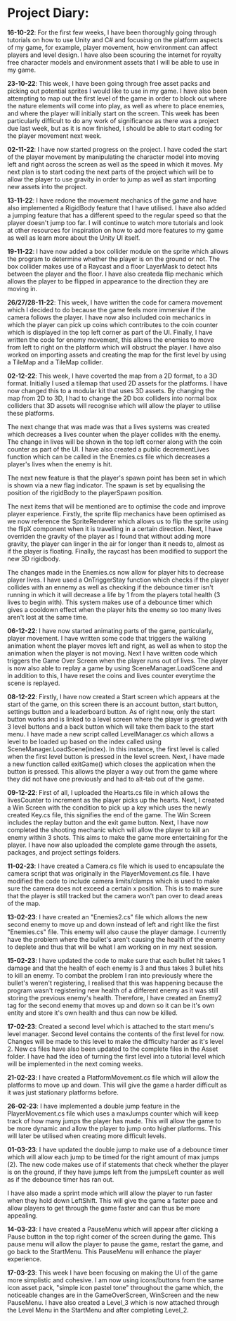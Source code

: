 # Project Diary:

**16-10-22**: For the first few weeks, I have been thoroughly going through tutorials on how to use Unity and C# and focusing on the platform aspects of my game, for example, player movement, how environment can affect players and level design. I have also been scouring the internet for royalty free character models and environment assets that I will be able to use in my game.

**23-10-22**: This week, I have been going through free asset packs and picking out potential sprites I would like to use in my game. I have also been attempting to map out the first level of the game in order to block out where the nature elements will come into play, as well as where to place enemies, and where the player will initially start on the screen. This week has been particularly difficult to do any work of significance as there was a project due last week, but as it is now finished, I should be able to start coding for the player movement next week. 

**02-11-22**: I have now started progress on the project. I have coded the start of the player movement by manipulating the character model into moving left and right across the screen as well as the speed in which it moves. My next plan is to start coding the next parts of the project which will be to allow the player to use gravity in order to jump as well as start importing new assets into the project. 

**13-11-22**: I have redone the movement mechanics of the game and have also implemented a RigidBody feature that I have utilised. I have also added a jumping feature that has a different speed to the regular speed so that the player doesn't jump too far. I will continue to watch more tutorials and look at other resources for inspiration on how to add more features to my game as well as learn more about the Unity UI itself. 

**19-11-22**: I have now added a box collider module on the sprite which allows the program to determine whether the player is on the ground or not. The box collider makes use of a Raycast and a floor LayerMask to detect hits between the player and the floor. I have also createda flip mechanic which allows the player to be flipped in appearance to the direction they are moving in. 

**26/27/28-11-22**: This week, I have written the code for camera movement which I decided to do because the game feels more immersive if the camera follows the player. I have now also included coin mechanics in which the player can pick up coins which contributes to the coin counter which is displayed in the top left corner as part of the UI. Finally, I have written the code for enemy movement, this allows the enemies to move from left to right on the platform which will obstruct the player. I have also worked on importing assets and creating the map for the first level by using a TileMap and a TileMap collider. 

**02-12-22**: This week, I have coverted the map from a 2D format, to a 3D format. Initially I used a tilemap that used 2D assets for the platforms. I have now changed this to a modular kit that uses 3D assets. By changing the map from 2D to 3D, I had to change the 2D box colliders into normal box colliders that 3D assets will recognise which will allow the player to utilise these platforms. 

The next change that was made was that a lives systems was created which decreases a lives counter when the player collides with the enemy. The change in lives will be shown in the top left corner along with the coin counter as part of the UI. I have also created a public decrementLives function which can be called in the Enemies.cs file which decreases a player's lives when the enemy is hit. 

The next new feature is that the player's spawn point has been set in which is shown via a new flag indicator. The spawn is set by equalising the position of the rigidBody to the playerSpawn position. 

The next items that will be mentioned are to optimise the code and improve player experience. Firstly, the sprite flip mechanics have been optimised as we now reference the SpriteRenderer which allows us to flip the sprite using the flipX component when it is travelling in a certain direction. Next, I have overriden the gravity of the player as I found that without adding more gravity, the player can linger in the air for longer than it needs to, almost as if the player is floating. Finally, the raycast has been modified to support the new 3D rigidbody. 

The changes made in the Enemies.cs now allow for player hits to decrease player lives. I have used a OnTriggerStay function which checks if the player collides with an ennemy as well as checking if the debounce timer isn't running in which it will decrease a life by 1 from the players total health (3 lives to begin with). This system makes use of a debounce timer which gives a cooldown effect when the player hits the enemy so too many lives aren't lost at the same time. 

**06-12-22**: I have now started animating parts of the game, particularly, player movement. I have written some code that triggers the walking animation whent the player moves left and right, as well as when to stop the animation when the player is not moving. Next I have written code which triggers the Game Over Screen when the player runs out of lives. The player is now also able to replay a game by using SceneManager.LoadScene and in addition to this, I have reset the coins and lives counter everytime the scene is replayed. 

**08-12-22**: Firstly, I have now created a Start screen which appears at the start of the game, on this screen there is an account button, start button, settings button and a leaderboard button. As of right now, only the start button works and is linked to a level screen where the player is greeted with 3 level buttons and a back button which will take them back to the start menu. I have made a new script called LevelManager.cs which allows a level to be loaded up based on the index called using SceneManager.LoadScene(index). In this instance, the first level is called when the first level button is pressed in the level screen. Next, I have made a new function called exitGame() which closes the application when the button is pressed. This allows the player a way out from the game where they did not have one previously and had to alt-tab out of the game. 

**09-12-22**: First of all, I uploaded the Hearts.cs file in which allows the livesCounter to increment as the player picks up the hearts. Next, I created a Win Screen with the condition to pick up a key which uses the newly created Key.cs file, this signifies the end of the game. The Win Screen includes the replay button and the exit game button. Next, I have now completed the shooting mechanic which will allow the player to kill an enemy within 3 shots. This aims to make the game more entertaining for the player. I have now also uploaded the complete game through the assets, packages, and project settings folders. 

**11-02-23**: I have created a Camera.cs file which is used to encapsulate the camera script that was originally in the PlayerMovement.cs file. I have modified the code to include camera limits/clamps which is used to make sure the camera does not exceed a certain x position. This is to make sure that the player is still tracked but the camera won't pan over to dead areas of the map.

**13-02-23**: I have created an "Enemies2.cs" file which allows the new second enemy to move up and down instead of left and right like the first "Enemies.cs" file. This enemy will also cause the player damage. I currently have the problem where the bullet's aren't causing the health of the enemy to deplete and thus that will be what I am working on in my next session.

**15-02-23**: I have updated the code to make sure that each bullet hit takes 1 damage and that the health of each enemy is 3 and thus takes 3 bullet hits to kill an enemy. To combat the problem I ran into previously where the bullet's weren't registering, I realised that this was happening because the program wasn't registering new health of a different enemy as it was still storing the previous enemy's health. Therefore, I have created an Enemy2 tag for the second enemy that moves up and down so it can be it's own entity and store it's own health and thus can now be killed.

**17-02-23**: Created a second level which is attached to the start menu's level manager. Second level contains the contents of the first level for now. Changes will be made to this level to make the difficulty harder as it's level 2. New cs files have also been updated to the complete files in the Asset folder. I have had the idea of turning the first level into a tutorial level which will be implemented in the next coming weeks.

**21-02-23**: I have created a PlatformMovement.cs file which will allow the platforms to move up and down. This will give the game a harder difficult as it was just stationary platforms before.

**26-02-23**: I have implemented a double jump feature in the PlayerMovement.cs file which uses a maxJumps counter which will keep track of how many jumps the player has made. This will allow the game to be more dynamic and allow the player to jump onto higher platforms. This will later be utilised when creating more difficult levels.

**01-03-23**: I have updated the double jump to make use of a debounce timer which will allow each jump to be timed for the right amount of max jumps (2). The new code makes use of if statements that check whether the player is on the ground, if they have jumps left from the jumpsLeft counter as well as if the debounce timer has ran out. 

I have also made a sprint mode which will allow the player to run faster when they hold down LeftShift. This will give the game a faster pace and allow players to get through the game faster and can thus be more appealing. 

**14-03-23**: I have created a PauseMenu which will appear after clicking a Pause button in the top right corner of the screen during the game. This pause menu will allow the player to pause the game, restart the game, and go back to the StartMenu. This PauseMenu will enhance the player experience. 

**17-03-23**: This week I have been focusing on making the UI of the game more simplistic and cohesive. I am now using icons/buttons from the same icon asset pack, "simple icon pastel tone" throughout the game which, the noticeable changes are in the GameOverScreen, WinScreen and the new PauseMenu. I have also created a Level_3 which is now attached through the Level Menu in the StartMenu and after completing Level_2. 
